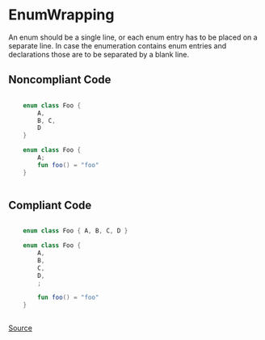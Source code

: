 # EnumWrapping

An enum should be a single line, or each enum entry has to be placed on a separate line. In case the enumeration contains enum entries and declarations those are to be separated by a blank line.

## Noncompliant Code

```kotlin

    enum class Foo {
        A,
        B, C,
        D
    }

    enum class Foo {
        A;
        fun foo() = "foo"
    }
    
```
## Compliant Code

```kotlin

    enum class Foo { A, B, C, D }

    enum class Foo {
        A,
        B,
        C,
        D,
        ;

        fun foo() = "foo"
    }
    
```

[Source](https://detekt.dev/docs/rules/formatting#enumwrapping)
